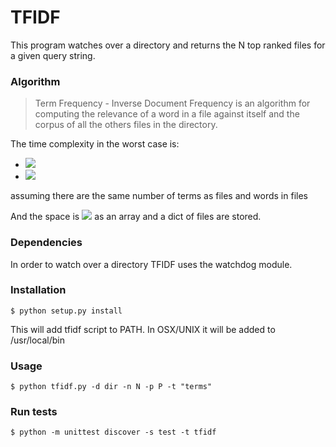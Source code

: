 # TFIDF 

This program watches over a directory and returns the N top ranked files for a given query string.

### Algorithm
>Term Frequency - Inverse Document Frequency is an algorithm for computing the relevance of a word in a file against itself and the corpus of all the others files in the directory.

The time complexity in the worst case is:
- <img src="https://latex.codecogs.com/gif.latex?O(n^3)\text\ On\ single\ thread" /> 
- <img src="https://latex.codecogs.com/gif.latex?O(n^2)\text\ On\ multithread" /> 
assuming there are the same number of terms as files and words in files

And the space is <img src="https://latex.codecogs.com/gif.latex?O(2n)" /> as an array and a dict of files are stored.

### Dependencies
In order to watch over a directory TFIDF uses the watchdog module.

### Installation
`$ python setup.py install`

This will add tfidf script to PATH. In OSX/UNIX it will be added to /usr/local/bin

### Usage
`$ python tfidf.py -d dir -n N -p P -t "terms"`

### Run tests
`$ python -m unittest discover -s test -t tfidf`
